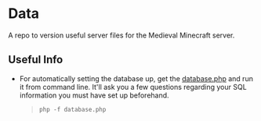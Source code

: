 # Data
A repo to version useful server files for the Medieval Minecraft server.

## Useful Info
- For automatically setting the database up, get the [database.php](https://github.com/ElMedievo/Data/tree/master/Database) and run it from command line. It'll ask you a few questions regarding your SQL information you must have set up beforehand.

  > `php -f database.php`
